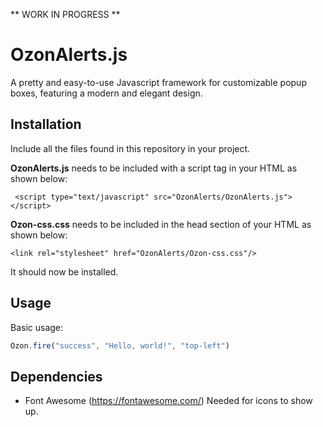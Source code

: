  ** WORK IN PROGRESS **

# OzonAlerts.js
 
A pretty and easy-to-use Javascript framework for customizable popup boxes, featuring a modern and elegant design. 

## Installation

Include all the files found in this repository in your project.  

**OzonAlerts.js** needs to be included with a script tag in your HTML as shown below:

``` <script type="text/javascript" src="OzonAlerts/OzonAlerts.js"></script>```

**Ozon-css.css** needs to be included in the head section of your HTML as shown below: 

```<link rel="stylesheet" href="OzonAlerts/Ozon-css.css"/>```

It should now be installed. 

## Usage

Basic usage: 
```javascript
Ozon.fire("success", "Hello, world!", "top-left")
```

## Dependencies 
  - Font Awesome (https://fontawesome.com/)
    Needed for icons to show up. 
